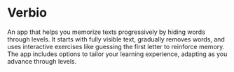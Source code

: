 # Verbio
An app that helps you memorize texts progressively by hiding words through levels. It starts with fully visible text, gradually removes words, and uses interactive exercises like guessing the first letter to reinforce memory. The app includes options to tailor your learning experience, adapting as you advance through levels.

